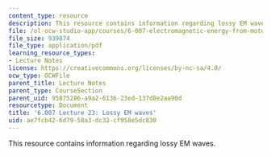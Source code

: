 ```yaml
---
content_type: resource
description: This resource contains information regarding lossy EM waves.
file: /ol-ocw-studio-app/courses/6-007-electromagnetic-energy-from-motors-to-lasers-spring-2011/ae7fcb426d7958a3dc32cf958e5dc830_MIT6_007S11_lec23.pdf
file_size: 939874
file_type: application/pdf
learning_resource_types:
- Lecture Notes
license: https://creativecommons.org/licenses/by-nc-sa/4.0/
ocw_type: OCWFile
parent_title: Lecture Notes
parent_type: CourseSection
parent_uid: 95875286-a9a2-6136-23ed-137d8e2aa90d
resourcetype: Document
title: '6.007 Lecture 23: Lossy EM waves'
uid: ae7fcb42-6d79-58a3-dc32-cf958e5dc830
---
```

This resource contains information regarding lossy EM waves.